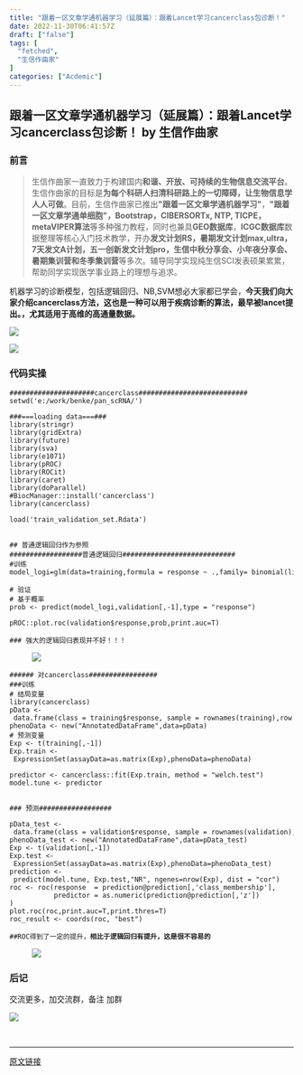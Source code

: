 ```yaml
---
title: "跟着一区文章学通机器学习（延展篇）：跟着Lancet学习cancerclass包诊断！"
date: 2022-11-30T06:41:57Z
draft: ["false"]
tags: [
  "fetched",
  "生信作曲家"
]
categories: ["Acdemic"]
---
```

跟着一区文章学通机器学习（延展篇）：跟着Lancet学习cancerclass包诊断！ by 生信作曲家
------
<div><section><h3><span>前言</span><br></h3><blockquote><p><span></span><span>生信作曲家一直致力于构建国内</span><span><strong>和谐、开放、可持续</strong></span><span><strong>的生物信息交流平台</strong>。生信作曲家的目标是<strong>为每个科研人扫清科研路上的一切障碍，让生物信息学人人可做</strong>。目前，生信作曲家已推出</span><span><strong>"</strong><strong>跟着一区文章学通机器学习</strong><strong>"</strong></span><span>，<strong>"</strong><strong>跟着一区文章学通单细胞</strong><strong>"</strong><strong>，Bootstrap，CIBERSORTx, NTP, TICPE，metaVIPER算法</strong></span><span>等多种强力教程，同时也兼具</span><strong><span>GEO数据库</span></strong><span>，</span><span><strong>ICGC数据库</strong></span><span>数据整理等核心入门技术教学，开办</span><span><strong>发文计划RS，暑期</strong><strong>发文计划max,ultra，7天发文A计划</strong><strong>，五一创新发文计划pro</strong></span><span><strong>，生信中秋分享会、小年夜分享会、暑期集训营和冬季集训营</strong>等多次。辅导同学实现纯生信SCI发表硕果累累，帮助同学实现医学事业路上的理想与追求。</span><span></span></p></blockquote><p><span>机器学习的诊断模型，包括逻辑回归、NB,SVM想必大家都已学会，<strong>今天我们向大家介绍cancerclass方法，这也是一种可以用于疾病诊断的算法</strong></span><span><strong>，最早被lancet提出。，</strong></span><span><strong>尤其适用于</strong></span><span><strong>高维</strong></span><span><strong>的高通量数据。</strong></span></p><p><img data-galleryid="" data-ratio="0.5953488372093023" data-s="300,640" data-src="https://mmbiz.qpic.cn/mmbiz_png/mo60jlFOtaB3Ye0xqgKEzkFPeac9chicntoq5aWz7UByh4ZAnKnym3fGmWkxicnM0PKRzUF7oAO5YM7TKLNbsXiaw/640?wx_fmt=png" data-type="png" data-w="1075" src="https://mmbiz.qpic.cn/mmbiz_png/mo60jlFOtaB3Ye0xqgKEzkFPeac9chicntoq5aWz7UByh4ZAnKnym3fGmWkxicnM0PKRzUF7oAO5YM7TKLNbsXiaw/640?wx_fmt=png"></p><p><img data-galleryid="" data-ratio="0.6102409638554217" data-s="300,640" data-src="https://mmbiz.qpic.cn/mmbiz_png/mo60jlFOtaB3Ye0xqgKEzkFPeac9chicnXjpreiciatPmmibJXBb7FtS7DbXt23mibsedCrPIoibQzsxdK8EZekfs9fw/640?wx_fmt=png" data-type="png" data-w="1660" src="https://mmbiz.qpic.cn/mmbiz_png/mo60jlFOtaB3Ye0xqgKEzkFPeac9chicnXjpreiciatPmmibJXBb7FtS7DbXt23mibsedCrPIoibQzsxdK8EZekfs9fw/640?wx_fmt=png"></p><h3><span>代码实操</span></h3><pre><code><span>#####################cancerclass###########################</span><br>setwd(<span>'e:/work/benke/pan_scRNA/'</span>)<br><br><span>###===loading data===###</span><br><span>library</span>(stringr)<br><span>library</span>(gridExtra)<br><span>library</span>(future)<br><span>library</span>(sva)<br><span>library</span>(e1071)<br><span>library</span>(pROC)<br><span>library</span>(ROCit)<br><span>library</span>(caret)<br><span>library</span>(doParallel)<br><span>#BiocManager::install('cancerclass')</span><br><span>library</span>(cancerclass)<br><br>load(<span>'train_validation_set.Rdata'</span>)<br><br><br><span>## 普通逻辑回归作为参照</span><br><span>##################普通逻辑回归############################</span><br><span>#训练</span><br>model_logi=glm(data=training,formula = response ~ .,family= binomial(link=<span>'logit'</span>))<br><br><span># 验证</span><br><span># 基于概率</span><br>prob &lt;- predict(model_logi,validation[,-<span>1</span>],type = <span>"response"</span>)<br><br>pROC::plot.roc(validation$response,prob,print.auc=<span>T</span>)<br><br><span>### 强大的逻辑回归表现并不好！！！</span><br></code></pre><figure><figcaption><img data-ratio="1.0330459770114941" data-src="https://mmbiz.qpic.cn/mmbiz_png/mo60jlFOtaB3Ye0xqgKEzkFPeac9chicnxdEUXMlINMq1NjYY8cSM4O4NIWIRFEiah789X2UG8vv9kgDBol1HBAw/640?wx_fmt=png" data-type="png" data-w="696" src="https://mmbiz.qpic.cn/mmbiz_png/mo60jlFOtaB3Ye0xqgKEzkFPeac9chicnxdEUXMlINMq1NjYY8cSM4O4NIWIRFEiah789X2UG8vv9kgDBol1HBAw/640?wx_fmt=png"></figcaption></figure><pre><code><span>###### 对cancerclass#################</span><br><span>###训练</span><br><span># 结局变量</span><br><span>library</span>(cancerclass)<br>pData &lt;- data.frame(class = training$response, sample = rownames(training),row.names = rownames(training))<br>phenoData &lt;- new(<span>"AnnotatedDataFrame"</span>,data=pData)<br><span># 预测变量</span><br>Exp &lt;- t(training[,-<span>1</span>])<br>Exp.train &lt;- ExpressionSet(assayData=as.matrix(Exp),phenoData=phenoData)<br><br>predictor &lt;- cancerclass::fit(Exp.train, method = <span>"welch.test"</span>) <br>model.tune &lt;- predictor<br><br><br><span>### 预测##################</span><br><br>pData_test &lt;- data.frame(class = validation$response, sample = rownames(validation),row.names = rownames(validation))<br>phenoData_test &lt;- new(<span>"AnnotatedDataFrame"</span>,data=pData_test)<br>Exp &lt;- t(validation[,-<span>1</span>])<br>Exp.test &lt;- ExpressionSet(assayData=as.matrix(Exp),phenoData=phenoData_test)<br>prediction &lt;- predict(model.tune, Exp.test,<span>"NR"</span>, ngenes=nrow(Exp), dist = <span>"cor"</span>)<br>roc &lt;- roc(response  = prediction@prediction[,<span>'class_membership'</span>],<br>           predictor = as.numeric(prediction@prediction[,<span>'z'</span>])<br>)<br>plot.roc(roc,print.auc=<span>T</span>,print.thres=<span>T</span>)<br>roc_result &lt;- coords(roc, <span>"best"</span>)<br><br><span>##ROC得到了一定的提升，</span><strong><span>相比于逻辑回归有提升，这是很不容易的</span></strong><br></code></pre><figure><figcaption><img data-ratio="1.0231362467866323" data-src="https://mmbiz.qpic.cn/mmbiz_png/mo60jlFOtaB3Ye0xqgKEzkFPeac9chicnNku1b5d5MLxLn6pLQkGGYSGzsOLGlkfibEc7YoPkAfB2kbPOSYX1jlw/640?wx_fmt=png" data-type="png" data-w="778" src="https://mmbiz.qpic.cn/mmbiz_png/mo60jlFOtaB3Ye0xqgKEzkFPeac9chicnNku1b5d5MLxLn6pLQkGGYSGzsOLGlkfibEc7YoPkAfB2kbPOSYX1jlw/640?wx_fmt=png"></figcaption></figure><h3><span>后记</span></h3><p>交流更多，加交流群，备注 加群</p><p><img data-ratio="1" data-s="300,640" data-src="https://mmbiz.qpic.cn/mmbiz_png/mo60jlFOtaB9Vq4TQbMtR81HOfuhy7jkZsUypgwNYHTiaEFuvXNqI8z2nlDYc7tbrJ4o7W7dAgqRQPp2lDqfLbA/640?wx_fmt=png" data-type="png" data-w="512" src="https://mmbiz.qpic.cn/mmbiz_png/mo60jlFOtaB9Vq4TQbMtR81HOfuhy7jkZsUypgwNYHTiaEFuvXNqI8z2nlDYc7tbrJ4o7W7dAgqRQPp2lDqfLbA/640?wx_fmt=png"></p><p><br></p></section><p><mp-style-type data-value="3"></mp-style-type></p></div>  
<hr>
<a href="https://mp.weixin.qq.com/s/nBJdRRjbZ_UOrswOdWUF9w",target="_blank" rel="noopener noreferrer">原文链接</a>
